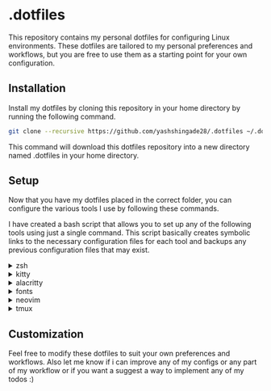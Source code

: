 # .dotfiles

This repository contains my personal dotfiles for configuring Linux environments. These dotfiles are tailored to my personal preferences and workflows, but you are free to use them as a starting point for your own configuration.

## Installation
Install my dotfiles by cloning this repository in your home directory by running the following command.
```bash
git clone --recursive https://github.com/yashshingade28/.dotfiles ~/.dotfiles
```
This command will download this dotfiles repository into a new directory named .dotfiles in your home directory.

## Setup
Now that you have my dotfiles placed in the correct folder, you can configure the various tools I use by following these commands. 

I have created a bash script that allows you to set up any of the following tools using just a single command. This script basically creates symbolic links to the necessary configuration files for each tool and backups any previous configuration files that may exist.

<details>
  <summary>zsh</summary>
Run the following command to setup my zsh config.

```bash
bash ~/.dotfiles/setup.sh zsh
```
</details>

<details>
  <summary>kitty</summary>
Run the following command to setup my kitty config.

```bash
bash ~/.dotfiles/setup.sh kitty
```
</details>

<details>
  <summary>alacritty</summary>
Run the following command to setup my alacritty config.

```bash
bash ~/.dotfiles/setup.sh alacritty
```
</details>

<details>
  <summary>fonts</summary>
Run the following command to setup my fonts for the current user.

```bash
bash ~/.dotfiles/setup.sh fonts
```
Note: Please note that this command will load all the fonts present in the `~/.local/share/fonts` directory for the current user, but it will not automatically set any font as the default. You will need to manually set your desired font in your system settings or in your application's font preferences.  
</details>

<details>
  <summary>neovim</summary>
Run the following command to setup my neovim config for the current user.

```bash
bash ~/.dotfiles/setup.sh nvim
```
Note: I use [nvchad](https://nvchad.com) as my base neovim config, this script will download that for you along with backing up your old config and then link my nvchad custom folder to the base config.
</details>

<details>
  <summary>tmux</summary>
Run the following command to setup my tmux config.

```bash
bash ~/.dotfiles/setup.sh tmux
```
Note: Thanks to [Grégory Pakosz](https://github.com/gpakosz) for his amazing [tmux configs](https://github.com/gpakosz/.tmux) from which i've borrowed most of my tmux configuration.
</details>

## Customization
Feel free to modify these dotfiles to suit your own preferences and workflows. Also let me know if i can improve any of my configs or any part of my workflow or if you want a suggest a way to implement any of my todos :)
